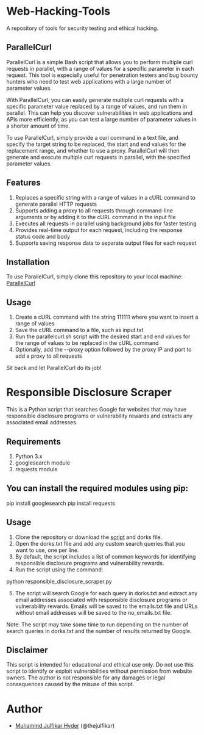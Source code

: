 # Web-Hacking-Tools
A repository of tools for security testing and ethical hacking.

## ParallelCurl
ParallelCurl is a simple Bash script that allows you to perform multiple curl requests in parallel, with a range of values for a specific parameter in each request. This tool is especially useful for penetration testers and bug bounty hunters who need to test web applications with a large number of parameter values.

With ParallelCurl, you can easily generate multiple curl requests with a specific parameter value replaced by a range of values, and run them in parallel. This can help you discover vulnerabilities in web applications and APIs more efficiently, as you can test a large number of parameter values in a shorter amount of time.

To use ParallelCurl, simply provide a curl command in a text file, and specify the target string to be replaced, the start and end values for the replacement range, and whether to use a proxy. ParallelCurl will then generate and execute multiple curl requests in parallel, with the specified parameter values.

## Features
1. Replaces a specific string with a range of values in a cURL command to generate parallel HTTP requests
2. Supports adding a proxy to all requests through command-line arguments or by adding it to the cURL command in the input file
3. Executes all requests in parallel using background jobs for faster testing
4. Provides real-time output for each request, including the response status code and body
5. Supports saving response data to separate output files for each request

## Installation
To use ParallelCurl, simply clone this repository to your local machine:
[ParallelCurl](https://github.com/TheJulfikar/Web-Hacking-Tools/blob/main/ParallelCurl.sh)

## Usage

1. Create a cURL command with the string 111111 where you want to insert a range of values
2. Save the cURL command to a file, such as input.txt
3. Run the parallelcurl.sh script with the desired start and end values for the range of values to be replaced in the cURL command
4. Optionally, add the --proxy option followed by the proxy IP and port to add a proxy to all requests

  
Sit back and let ParallelCurl do its job!

  
  

# Responsible Disclosure Scraper
This is a Python script that searches Google for websites that may have responsible disclosure programs or vulnerability rewards and extracts any associated email addresses.

## Requirements
1. Python 3.x
2. googlesearch module
3. requests module

## You can install the required modules using pip:
pip install googlesearch
pip install requests

## Usage
1. Clone the repository or download the [script](https://github.com/TheJulfikar/Web-Hacking-Tools/blob/main/responsible_disclosure_scraper.py) and dorks file.
2. Open the dorks.txt file and add any custom search queries that you want to use, one per line. 
3. By default, the script includes a list of common keywords for identifying responsible disclosure programs and vulnerability rewards.
4. Run the script using the command:

python responsible_disclosure_scraper.py

5. The script will search Google for each query in dorks.txt and extract any email addresses associated with responsible disclosure programs or vulnerability rewards. Emails will be saved to the emails.txt file and URLs without email addresses will be saved to the no_emails.txt file.

Note: The script may take some time to run depending on the number of search queries in dorks.txt and the number of results returned by Google.

## Disclaimer
This script is intended for educational and ethical use only. Do not use this script to identify or exploit vulnerabilities without permission from website owners. The author is not responsible for any damages or legal consequences caused by the misuse of this script.


  

# Author

* [Muhammd Julfikar Hyder](https://twitter.com/thejulfikar) (@thejulfikar)
